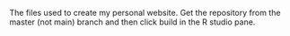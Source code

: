 The files used to create my personal website. 
Get the repository from the master (not main) branch and then click build in the R studio pane. 
